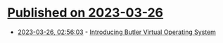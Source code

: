 # [Published on 2023-03-26](index.md)

* [2023-03-26, 02:56:03](https://lobste.rs/s/qsf9hv/introducing_butler_virtual_operating) - [Introducing Butler Virtual Operating System](https://tristancacqueray.github.io/blog/introducing-butler)
